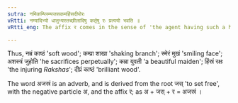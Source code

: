```yaml
---
sutra: नमिकम्पिस्म्यजसकमहिंसदीपोरः
vRtti: नम्यादिभ्यो धातुभ्यस्तच्छीलादिषु कर्तृषु रः प्रत्ययो भवति ॥
vRtti_eng: The affix र comes in the sense of 'the agent having such a habit &c' after the verbs नम 'to bow', कम्प् 'to shake', स्मि 'to smile', अजस् 'not to cease', कम 'to desire', हिन्स 'to injure', and दीप 'to shine'.

---
```

Thus, नम्रं काष्ठं 'soft wood'; कम्प्रा शाखा 'shaking branch'; स्मेरं मुखं 'smiling face'; अशस्त्रं जुहोति 'he sacrifices perpetually'; कम्रा युवती 'a beautiful maiden'; हिंस्रं रक्षः 'the injuring _Rakshas_'; दीप्रं काष्ठं 'brilliant wood'.

The word अजस्रं is an adverb, and is derived from the root जस् 'to set free', with the negative particle अ, and the affix र; as अ + जस् + र = अजस्रं ।